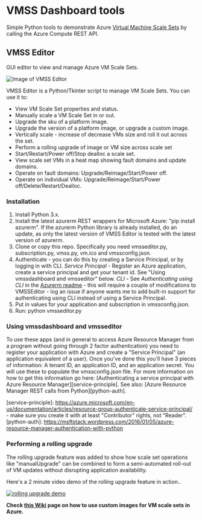 # VMSS Dashboard tools

Simple Python tools to demonstrate Azure [Virtual Machine Scale Sets](https://azure.microsoft.com/en-us/services/virtual-machine-scale-sets/) by calling the Azure Compute REST API.

## VMSS Editor
GUI editor to view and manage Azure VM Scale Sets. 

![Image of VMSS Editor](./docs/vmsseditor-img.png)

VMSS Editor is a Python/Tkinter script to manage VM Scale Sets. You can use it to:
- View VM Scale Set properties and status.
- Manually scale a VM Scale Set in or out.
- Upgrade the sku of a platform image.
- Upgrade the version of a platform image, or upgrade a custom image.
- Vertically scale - increase of decrease VMs size and roll it out across the set.
- Perform a rolling upgrade of image or VM size across scale set
- Start/Restart/Power off/Stop dealloc a scale set.
- View scale set VMs in a heat map showing fault domains and update domains.
- Operate on fault domains: Upgrade/Reimage/Start/Power off.
- Operate on individual VMs: Upgrade/Reimage/Start/Power off/Delete/Restart/Dealloc. 


### Installation
  1. Install Python 3.x.
  2. Install the latest azurerm REST wrappers for Microsoft Azure: "pip install azurerm". If the azurerm Python library is already installed, do an update, as only the latest version of VMSS Editor is tested with the latest version of azurerm.
  3. Clone or copy this repo. Specifically you need vmsseditor.py, subscription.py, vmss.py, vm.ico and vmssconfig.json.
  4. Authenticate - you can do this by creating a Service Principal, or by logging in with CLI. _Service Principal_ - Register an Azure application, create a service principal and get your tenant id. See "Using vmssdashboard and vmsseditor" below.  _CLI_ - See _Authenticating using CLI_ in the [Azurerm readme](https://github.com/gbowerman/azurerm) - this will require a couple of modifications to VMSSEditor - log an issue if anyone wants me to add built-in support for authenticating using CLI instead of using a Service Principal.
  5. Put in values for your application and subscription in vmssconfig.json.
  7. Run: python vmsseditor.py
  
### Using vmssdashboard and vmsseditor

To use these apps (and in general to access Azure Resource Manager from a program without going through 2 factor authentication) you need to register your application with Azure and create a "Service Principal" (an application equivalent of a user). Once you've done this you'll have 3 pieces of information: A tenant ID, an application ID, and an application secret. You will use these to populate the vmssconfig.json file. For more information on how to get this information go here: [Authenticating a service principal with Azure Resource Manager][service-principle]. See also:
[Azure Resource Manager REST calls from Python][python-auth].

[service-principle]: https://azure.microsoft.com/en-us/documentation/articles/resource-group-authenticate-service-principal/ - make sure you create it with at least "Contributor" rights, not "Reader".
[python-auth]: https://msftstack.wordpress.com/2016/01/05/azure-resource-manager-authentication-with-python

### Performing a rolling upgrade

The rolling upgrade feature was added to show how scale set operations like "manualUpgrade" can be combined to form a semi-automated roll-out of VM updates without disrupting application availability.

Here's a 2 minute video demo of the rolling upgrade feature in action..

[![rolling upgrade demo](https://img.youtube.com/vi/LuEzErQF-Io/0.jpg)](https://www.youtube.com/watch?v=LuEzErQF-Io)


**Check [this Wiki](https://github.com/MurthyCloudConfigurations/vmssdashboard/wiki) page on how to use custom images for VM scale sets in Azure.**
